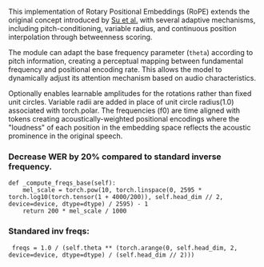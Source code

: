 

This implementation of Rotary Positional Embeddings (RoPE) extends the original concept introduced by [Su et al.](https://arxiv.org/abs/2104.09864) with several adaptive mechanisms, including pitch-conditioning, variable radius, and continuous position interpolation through betweenness scoring.

The module can adapt the base frequency parameter (`theta`) according to pitch information, creating a perceptual mapping between fundamental frequency and positional encoding rate. This allows the model to dynamically adjust its attention mechanism based on audio characteristics.

Optionally enables learnable amplitudes for the rotations rather than fixed unit circles.
Variable radii are added in place of unit circle radius(1.0) associated with torch.polar. The frequencies (f0) are time aligned with tokens creating acoustically-weighted positional encodings where the "loudness" of each position in the embedding space reflects the acoustic prominence in the original speech.

### Decrease WER by 20% compared to standard inverse frequency.

    def _compute_freqs_base(self):
        mel_scale = torch.pow(10, torch.linspace(0, 2595 * torch.log10(torch.tensor(1 + 4000/200)), self.head_dim // 2, device=device, dtype=dtype) / 2595) - 1
        return 200 * mel_scale / 1000 

### Standared inv freqs:
     freqs = 1.0 / (self.theta ** (torch.arange(0, self.head_dim, 2, device=device, dtype=dtype) / (self.head_dim // 2)))

    
